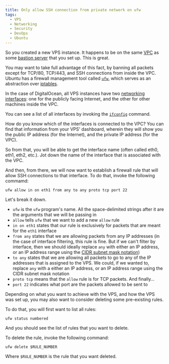 ```yaml
---
title: Only allow SSH connection from private network on ufw
tags:
  - VPS
  - Networking
  - Security
  - DevOps
  - Ubuntu
---
```


So you created a new VPS instance. It happens to be on the same [VPC](https://en.wikipedia.org/wiki/Virtual_private_cloud) as some [bastion server](https://en.wikipedia.org/wiki/Bastion_host) that you set up. This is great.

You may want to take full advantage of this fact, by banning all packets except for TCP/80, TCP/443, and SSH connections from inside the VPC. Ubuntu has a firewall management tool called [`ufw`](https://help.ubuntu.com/community/UFW), which serves as an abstraction over [iptables](https://en.wikipedia.org/wiki/Iptables).

In the case of DigitalOcean, all VPS instances have two [networking interfaces](https://en.wikipedia.org/wiki/Network_interface): one for the publicly facing Internet, and the other for other machines inside the VPC.

You can see a list of all interfaces by invoking the [`ifconfig`](https://en.wikipedia.org/wiki/Ifconfig) command.

How do you know which of the interfaces is connected to the VPC? You can find that information from your VPS' dashboard, wherein they will show you the public IP address (for the Internet), and the private IP address (for the VPC).

So from that, you will be able to get the interface name (often called eth0, eth1, eth2, etc.). Jot down the name of the interface that is associated with the VPC.

And then, from there, we will now want to establish a firewall rule that will allow SSH connections to that interface. To do that, invoke the following commamd:

```shell
ufw allow in on eth1 from any to any proto tcp port 22
```

Let's break it down.

- `ufw` is the `ufw` program's name. All the space-delimited strings after it are the arguments that we will be passing in
- `allow` tells `ufw` that we want to add a new `allow` rule
- `in on eth1` states that our rule is exclusively for packets that are meant for the `eth1` interface
- `from any` states that we are allowing packets from any IP addresses (in the case of interface filtering, this rule is fine. But if we can't filter by interface, then we should ideally replace `any` with either an IP address, or an IP address range using the [CIDR subnet mask notation](https://docs.netgate.com/pfsense/en/latest/network/cidr.html))
- `to any` states that we are allowing all packets to go to any of the IP addresses that is assigned to the VPS. We could, if we wanted to, replace `any` with a either an IP address, or an IP address range using the CIDR subnet mask notation
- `proto tcp` means that the `allow` rule is for TCP packets. And finally…
- `port 22` indicates what port are the packets allowed to be sent to

Depending on what you want to achieve with the VPS, and how the VPS was set up, you may also want to consider deleting some pre-existing rules.

To do that, you will first want to list all rules:

```
ufw status numbered
```

And you should see the list of rules that you want to delete.

To delete the rule, invoke the following command:

```
ufw delete $RULE_NUMBER
```

Where `$RULE_NUMBER` is the rule that you want deleted.
